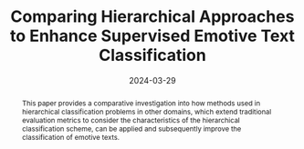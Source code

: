---
title: "Comparing Hierarchical Approaches to Enhance Supervised Emotive Text Classification"
authors:
- Lowri Williams
- Eirini Anthi
- Pete Burnap


date: "2024-03-29"
doi: "https://www.mdpi.com/2504-2289/8/4/38"

# Schedule page publish date (NOT publication's date).
publishDate: ""

# Publication type.
# Legend: 0 = Uncategorized; 1 = Conference paper; 2 = Journal article;
# 3 = Preprint / Working Paper; 4 = Report; 5 = Book; 6 = Book section;
# 7 = Thesis; 8 = Patent
publication_types: ["2"]

# Publication name and optional abbreviated publication name.
publication: 'Journal of Big Data and Cognitive Computing'
publication_short: ""

abstract: This paper provides a comparative investigation into how methods used in hierarchical classification problems in other domains, which extend traditional evaluation metrics to consider the characteristics of the hierarchical classification scheme, can be applied and subsequently improve the classification of emotive texts.

# Summary. An optional shortened abstract.
summary: 

tags:
- Sentiment Analysis
- Emotion Classification
- Supervised Machine Learning
- Hierarchical Classification
- Natural Language Processing
featured: true

# links:
# - icon: arxiv
#   icon_pack: ai
#   name: arXiv:1904.04067
#   url: https://arxiv.org/abs/1904.04067
# - icon: inspire
#   icon_pack: ai
#   name: inspire1728738
#   url: https://inspirehep.net/literature/1728738
# - icon: springer
#   icon_pack: ai
#   name: JHEP 07 (2019) 123
#   url: https://doi.org/10.1007/JHEP07(2019)123
  
---